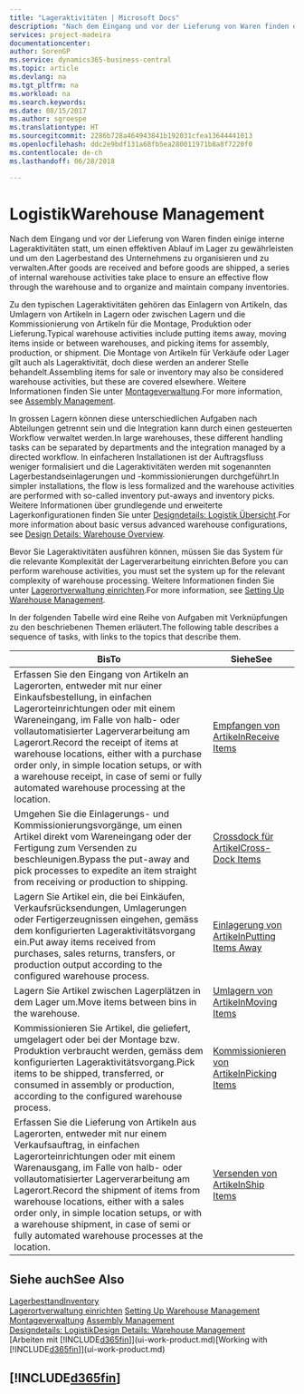 ```yaml
---
title: "Lageraktivitäten | Microsoft Docs"
description: "Nach dem Eingang und vor der Lieferung von Waren finden einige interne Lageraktivitäten statt, um einen effektiven Ablauf im Lager zu gewährleisten und um den Lagerbestand des Unternehmens zu organisieren und zu verwalten."
services: project-madeira
documentationcenter: 
author: SorenGP
ms.service: dynamics365-business-central
ms.topic: article
ms.devlang: na
ms.tgt_pltfrm: na
ms.workload: na
ms.search.keywords: 
ms.date: 08/15/2017
ms.author: sgroespe
ms.translationtype: HT
ms.sourcegitcommit: 2286b728a464943841b192031cfea13644441013
ms.openlocfilehash: ddc2e9bdf131a68fb5ea280011971b8a8f7220f0
ms.contentlocale: de-ch
ms.lasthandoff: 06/28/2018

---
```

# <a name="warehouse-management"></a><span data-ttu-id="6f8eb-103">Logistik</span><span class="sxs-lookup"><span data-stu-id="6f8eb-103">Warehouse Management</span></span>
<span data-ttu-id="6f8eb-104">Nach dem Eingang und vor der Lieferung von Waren finden einige interne Lageraktivitäten statt, um einen effektiven Ablauf im Lager zu gewährleisten und um den Lagerbestand des Unternehmens zu organisieren und zu verwalten.</span><span class="sxs-lookup"><span data-stu-id="6f8eb-104">After goods are received and before goods are shipped, a series of internal warehouse activities take place to ensure an effective flow through the warehouse and to organize and maintain company inventories.</span></span>

<span data-ttu-id="6f8eb-105">Zu den typischen Lageraktivitäten gehören das Einlagern von Artikeln, das Umlagern von Artikeln in Lagern oder zwischen Lagern und die Kommissionierung von Artikeln für die Montage, Produktion oder Lieferung.</span><span class="sxs-lookup"><span data-stu-id="6f8eb-105">Typical warehouse activities include putting items away, moving items inside or between warehouses, and picking items for assembly, production, or shipment.</span></span> <span data-ttu-id="6f8eb-106">Die Montage von Artikeln für Verkäufe oder Lager gilt auch als Lageraktivität, doch diese werden an anderer Stelle behandelt.</span><span class="sxs-lookup"><span data-stu-id="6f8eb-106">Assembling items for sale or inventory may also be considered warehouse activities, but these are covered elsewhere.</span></span> <span data-ttu-id="6f8eb-107">Weitere Informationen finden Sie unter [Montageverwaltung](assembly-assemble-items.md).</span><span class="sxs-lookup"><span data-stu-id="6f8eb-107">For more information, see [Assembly Management](assembly-assemble-items.md).</span></span>  

<span data-ttu-id="6f8eb-108">In grossen Lagern können diese unterschiedlichen Aufgaben nach Abteilungen getrennt sein und die Integration kann durch einen gesteuerten Workflow verwaltet werden.</span><span class="sxs-lookup"><span data-stu-id="6f8eb-108">In large warehouses, these different handling tasks can be separated by departments and the integration managed by a directed workflow.</span></span> <span data-ttu-id="6f8eb-109">In einfacheren Installationen ist der Auftragsfluss weniger formalisiert und die Lageraktivitäten werden mit sogenannten Lagerbestandseinlagerungen und -kommissionierungen durchgeführt.</span><span class="sxs-lookup"><span data-stu-id="6f8eb-109">In simpler installations, the flow is less formalized and the warehouse activities are performed with so-called inventory put-aways and inventory picks.</span></span> <span data-ttu-id="6f8eb-110">Weitere Informationen über grundlegende und erweiterte Lagerkonfigurationen finden Sie unter [Designdetails: Logistik Übersicht](design-details-warehouse-overview.md).</span><span class="sxs-lookup"><span data-stu-id="6f8eb-110">For more information about basic versus advanced warehouse configurations, see [Design Details: Warehouse Overview](design-details-warehouse-overview.md).</span></span>

<span data-ttu-id="6f8eb-111">Bevor Sie Lageraktivitäten ausführen können, müssen Sie das System für die relevante Komplexität der Lagerverarbeitung einrichten.</span><span class="sxs-lookup"><span data-stu-id="6f8eb-111">Before you can perform warehouse activities, you must set the system up for the relevant complexity of warehouse processing.</span></span> <span data-ttu-id="6f8eb-112">Weitere Informationen finden Sie unter [Lagerortverwaltung einrichten](warehouse-setup-warehouse.md).</span><span class="sxs-lookup"><span data-stu-id="6f8eb-112">For more information, see [Setting Up Warehouse Management](warehouse-setup-warehouse.md).</span></span>

 <span data-ttu-id="6f8eb-113">In der folgenden Tabelle wird eine Reihe von Aufgaben mit Verknüpfungen zu den beschriebenen Themen erläutert.</span><span class="sxs-lookup"><span data-stu-id="6f8eb-113">The following table describes a sequence of tasks, with links to the topics that describe them.</span></span>   

|<span data-ttu-id="6f8eb-114">**Bis**</span><span class="sxs-lookup"><span data-stu-id="6f8eb-114">**To**</span></span>|<span data-ttu-id="6f8eb-115">**Siehe**</span><span class="sxs-lookup"><span data-stu-id="6f8eb-115">**See**</span></span>|  
|------------|-------------|  
|<span data-ttu-id="6f8eb-116">Erfassen Sie den Eingang von Artikeln an Lagerorten, entweder mit nur einer Einkaufsbestellung, in einfachen Lagerorteinrichtungen oder mit einem Wareneingang, im Falle von halb- oder vollautomatisierter Lagerverarbeitung am Lagerort.</span><span class="sxs-lookup"><span data-stu-id="6f8eb-116">Record the receipt of items at warehouse locations, either with a purchase order only, in simple location setups, or with a warehouse receipt, in case of semi or fully automated warehouse processing at the location.</span></span>|[<span data-ttu-id="6f8eb-117">Empfangen von Artikeln</span><span class="sxs-lookup"><span data-stu-id="6f8eb-117">Receive Items</span></span>](warehouse-how-receive-items.md)|
|<span data-ttu-id="6f8eb-118">Umgehen Sie die Einlagerungs- und Kommissionierungsvorgänge, um einen Artikel direkt vom Wareneingang oder der Fertigung zum Versenden zu beschleunigen.</span><span class="sxs-lookup"><span data-stu-id="6f8eb-118">Bypass the put-away and pick processes to expedite an item straight from receiving or production to shipping.</span></span>|[<span data-ttu-id="6f8eb-119">Crossdock für Artikel</span><span class="sxs-lookup"><span data-stu-id="6f8eb-119">Cross-Dock Items</span></span>](warehouse-how-to-cross-dock-items.md)|    
|<span data-ttu-id="6f8eb-120">Lagern Sie Artikel ein, die bei Einkäufen, Verkaufsrücksendungen, Umlagerungen oder Fertigerzeugnissen eingehen, gemäss dem konfigurierten Lageraktivitätsvorgang ein.</span><span class="sxs-lookup"><span data-stu-id="6f8eb-120">Put away items received from purchases, sales returns, transfers, or production output according to the configured warehouse process.</span></span>|[<span data-ttu-id="6f8eb-121">Einlagerung von Artikeln</span><span class="sxs-lookup"><span data-stu-id="6f8eb-121">Putting Items Away</span></span>](warehouse-put-away-items.md)|
|<span data-ttu-id="6f8eb-122">Lagern Sie Artikel zwischen Lagerplätzen in dem Lager um.</span><span class="sxs-lookup"><span data-stu-id="6f8eb-122">Move items between bins in the warehouse.</span></span>|[<span data-ttu-id="6f8eb-123">Umlagern von Artikeln</span><span class="sxs-lookup"><span data-stu-id="6f8eb-123">Moving Items</span></span>](warehouse-move-items.md)|
|<span data-ttu-id="6f8eb-124">Kommissionieren Sie Artikel, die geliefert, umgelagert oder bei der Montage bzw. Produktion verbraucht werden, gemäss dem konfigurierten Lageraktivitätsvorgang.</span><span class="sxs-lookup"><span data-stu-id="6f8eb-124">Pick items to be shipped, transferred, or consumed in assembly or production, according to the configured warehouse process.</span></span>|[<span data-ttu-id="6f8eb-125">Kommissionieren von Artikeln</span><span class="sxs-lookup"><span data-stu-id="6f8eb-125">Picking Items</span></span>](warehouse-pick-items.md)|
|<span data-ttu-id="6f8eb-126">Erfassen Sie die Lieferung von Artikeln aus Lagerorten, entweder mit nur einem Verkaufsauftrag, in einfachen Lagerorteinrichtungen oder mit einem Warenausgang, im Falle von halb- oder vollautomatisierter Lagerverarbeitung am Lagerort.</span><span class="sxs-lookup"><span data-stu-id="6f8eb-126">Record the shipment of items from warehouse locations, either with a sales order only, in simple location setups, or with a warehouse shipment, in case of semi or fully automated warehouse processes at the location.</span></span>|[<span data-ttu-id="6f8eb-127">Versenden von Artikeln</span><span class="sxs-lookup"><span data-stu-id="6f8eb-127">Ship Items</span></span>](warehouse-how-ship-items.md)|  

## <a name="see-also"></a><span data-ttu-id="6f8eb-128">Siehe auch</span><span class="sxs-lookup"><span data-stu-id="6f8eb-128">See Also</span></span>  
[<span data-ttu-id="6f8eb-129">Lagerbesttand</span><span class="sxs-lookup"><span data-stu-id="6f8eb-129">Inventory</span></span>](inventory-manage-inventory.md)  
<span data-ttu-id="6f8eb-130">[Lagerortverwaltung einrichten](warehouse-setup-warehouse.md)   </span><span class="sxs-lookup"><span data-stu-id="6f8eb-130">[Setting Up Warehouse Management](warehouse-setup-warehouse.md)   </span></span>  
<span data-ttu-id="6f8eb-131">[Montageverwaltung](assembly-assemble-items.md)  </span><span class="sxs-lookup"><span data-stu-id="6f8eb-131">[Assembly Management](assembly-assemble-items.md)  </span></span>  
[<span data-ttu-id="6f8eb-132">Designdetails: Logistik</span><span class="sxs-lookup"><span data-stu-id="6f8eb-132">Design Details: Warehouse Management</span></span>](design-details-warehouse-management.md)  
<span data-ttu-id="6f8eb-133">[Arbeiten mit [!INCLUDE[d365fin](includes/d365fin_md.md)]](ui-work-product.md)</span><span class="sxs-lookup"><span data-stu-id="6f8eb-133">[Working with [!INCLUDE[d365fin](includes/d365fin_md.md)]](ui-work-product.md)</span></span>  

## [!INCLUDE[d365fin](includes/free_trial_md.md)]  
 


